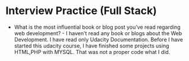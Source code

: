 # Interview Practice (Full Stack)

  * What is the most influential book or blog post you’ve read regarding web development?
          - I haven't read any book or blogs about the Web Development. I have read only Udacity Documentation. Before I have started this udacity course, I have finished some projects using HTML,PHP with MYSQL. That was not a proper code what I did. 
        
         

